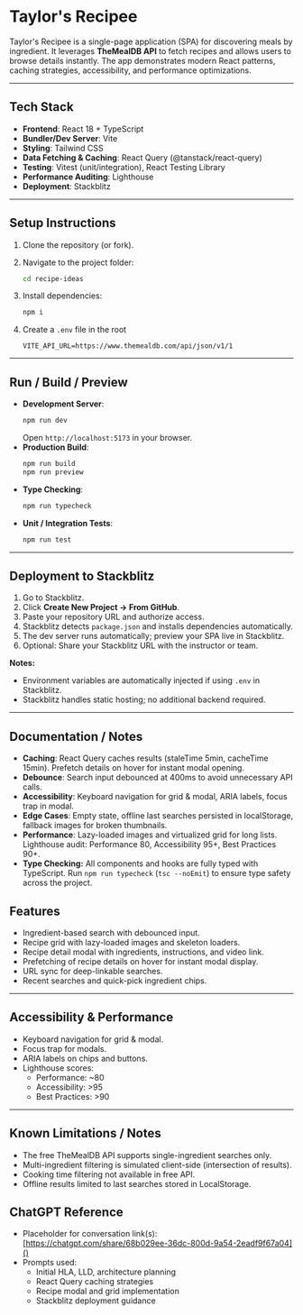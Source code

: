 # Taylor's Recipee

Taylor's Recipee is a single-page application (SPA) for discovering meals by ingredient. It leverages **TheMealDB API** to fetch recipes and allows users to browse details instantly. The app demonstrates modern React patterns, caching strategies, accessibility, and performance optimizations.

---

## **Tech Stack**

- **Frontend**: React 18 + TypeScript
- **Bundler/Dev Server**: Vite
- **Styling**: Tailwind CSS
- **Data Fetching & Caching**: React Query (@tanstack/react-query)
- **Testing**: Vitest (unit/integration), React Testing Library
- **Performance Auditing**: Lighthouse
- **Deployment**: Stackblitz

---

## **Setup Instructions**

1. Clone the repository (or fork).
2. Navigate to the project folder:

   ```bash
   cd recipe-ideas
   ```

3. Install dependencies:

   ```bash
   npm i
   ```

4. Create a `.env` file in the root

   ```
   VITE_API_URL=https://www.themealdb.com/api/json/v1/1
   ```

---

## **Run / Build / Preview**

- **Development Server**:
  ```bash
  npm run dev
  ```
  Open `http://localhost:5173` in your browser.
- **Production Build**:
  ```bash
  npm run build
  npm run preview
  ```
- **Type Checking**:
  ```bash
  npm run typecheck
  ```
- **Unit / Integration Tests**:
  ```bash
  npm run test
  ```

---

## **Deployment to Stackblitz**

1. Go to Stackblitz.
2. Click **Create New Project → From GitHub**.
3. Paste your repository URL and authorize access.
4. Stackblitz detects `package.json` and installs dependencies automatically.
5. The dev server runs automatically; preview your SPA live in Stackblitz.
6. Optional: Share your Stackblitz URL with the instructor or team.

**Notes:**

- Environment variables are automatically injected if using `.env` in Stackblitz.
- Stackblitz handles static hosting; no additional backend required.

---

## **Documentation / Notes**

- **Caching**: React Query caches results (staleTime 5min, cacheTime 15min). Prefetch details on hover for instant modal opening.
- **Debounce**: Search input debounced at 400ms to avoid unnecessary API calls.
- **Accessibility**: Keyboard navigation for grid & modal, ARIA labels, focus trap in modal.
- **Edge Cases**: Empty state, offline last searches persisted in localStorage, fallback images for broken thumbnails.
- **Performance**: Lazy-loaded images and virtualized grid for long lists. Lighthouse audit: Performance 80, Accessibility 95+, Best Practices 90+.
- **Type Checking:** All components and hooks are fully typed with TypeScript. Run `npm run typecheck` (`tsc --noEmit`) to ensure type safety across the project.

## **Features**

- Ingredient-based search with debounced input.
- Recipe grid with lazy-loaded images and skeleton loaders.
- Recipe detail modal with ingredients, instructions, and video link.
- Prefetching of recipe details on hover for instant modal display.
- URL sync for deep-linkable searches.
- Recent searches and quick-pick ingredient chips.

---

## **Accessibility & Performance**

- Keyboard navigation for grid & modal.
- Focus trap for modals.
- ARIA labels on chips and buttons.
- Lighthouse scores:
  - Performance: ~80
  - Accessibility: >95
  - Best Practices: >90

---

## **Known Limitations / Notes**

- The free TheMealDB API supports single-ingredient searches only.
- Multi-ingredient filtering is simulated client-side (intersection of results).
- Cooking time filtering not available in free API.
- Offline results limited to last searches stored in LocalStorage.

## **ChatGPT Reference**

- Placeholder for conversation link(s): [https://chatgpt.com/share/68b029ee-36dc-800d-9a54-2eadf9f67a04]()
- Prompts used:
  - Initial HLA, LLD, architecture planning
  - React Query caching strategies
  - Recipe modal and grid implementation
  - Stackblitz deployment guidance
